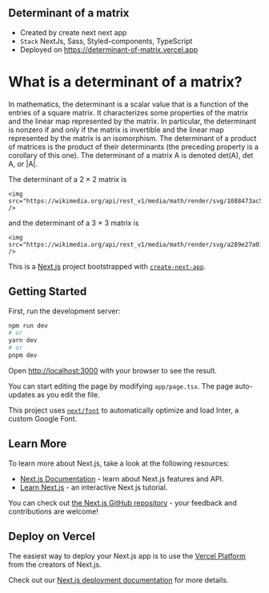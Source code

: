 ## Determinant of a matrix
- Created by create next next app
- `Stack` NextJs, Sass, Styled-components, TypeScript
- Deployed on https://determinant-of-matrix.vercel.app

# What is a determinant of a matrix?
In mathematics, the determinant is a scalar value that is a function of the entries of a square matrix. It characterizes some properties of the matrix and the linear map represented by the matrix. In particular, the determinant is nonzero if and only if the matrix is invertible and the linear map represented by the matrix is an isomorphism. The determinant of a product of matrices is the product of their determinants (the preceding property is a corollary of this one). The determinant of a matrix A is denoted det(A), det A, or |A|.

The determinant of a 2 × 2 matrix is

    <img src="https://wikimedia.org/api/rest_v1/media/math/render/svg/1088473ac5aa66c68e3c5075849825b2e53bccc0"  />

and the determinant of a 3 × 3 matrix is

    <img src="https://wikimedia.org/api/rest_v1/media/math/render/svg/a289e27a018f211758c893b0bdb6c229abb864c2" />


This is a [Next.js](https://nextjs.org/) project bootstrapped with [`create-next-app`](https://github.com/vercel/next.js/tree/canary/packages/create-next-app).

## Getting Started

First, run the development server:

```bash
npm run dev
# or
yarn dev
# or
pnpm dev
```

Open [http://localhost:3000](http://localhost:3000) with your browser to see the result.

You can start editing the page by modifying `app/page.tsx`. The page auto-updates as you edit the file.

This project uses [`next/font`](https://nextjs.org/docs/basic-features/font-optimization) to automatically optimize and load Inter, a custom Google Font.

## Learn More

To learn more about Next.js, take a look at the following resources:

- [Next.js Documentation](https://nextjs.org/docs) - learn about Next.js features and API.
- [Learn Next.js](https://nextjs.org/learn) - an interactive Next.js tutorial.

You can check out [the Next.js GitHub repository](https://github.com/vercel/next.js/) - your feedback and contributions are welcome!

## Deploy on Vercel

The easiest way to deploy your Next.js app is to use the [Vercel Platform](https://vercel.com/new?utm_medium=default-template&filter=next.js&utm_source=create-next-app&utm_campaign=create-next-app-readme) from the creators of Next.js.

Check out our [Next.js deployment documentation](https://nextjs.org/docs/deployment) for more details.
